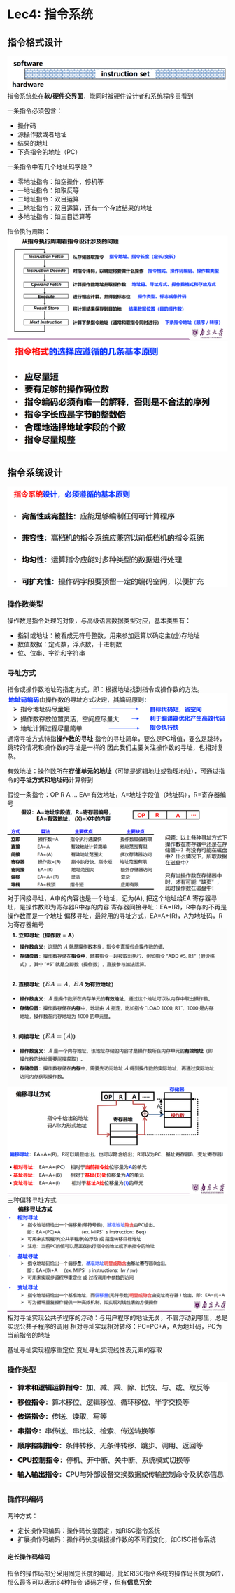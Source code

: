# Lec4: 指令系统
## 指令格式设计
![1758780125041](image/lec4/1758780125041.png)
指令系统处在**软/硬件交界面**，能同时被硬件设计者和系统程序员看到

一条指令必须包含：
- 操作码
- 源操作数或者地址
- 结果的地址
- 下条指令的地址（PC）

一条指令中有几个地址码字段？
- 零地址指令：如空操作，停机等
- 一地址指令：如取反等
- 二地址指令：双目运算
- 三地址指令：双目运算，还有一个存放结果的地址
- 多地址指令：如三目运算等

指令执行周期：
![1758781265918](image/lec4/1758781265918.png)
![1758781293023](image/lec4/1758781293023.png)

## 指令系统设计
![1758781310089](image/lec4/1758781310089.png)
### 操作数类型
操作数是指令处理的对象，与高级语言数据类型对应，基本类型有：
- 指针或地址：被看成无符号整数，用来参加运算以确定主(虚)存地址
- 数值数据：定点数，浮点数，十进制数
- 位、位串、字符和字符串

### 寻址方式
指令或操作数地址的指定方式，即：根据地址找到指令或操作数的方法。
![1758782606434](image/lec4/1758782606434.png)
通常寻址方式特指**操作数的寻址**
指令的寻址简单，要么是PC增值，要么是跳转，跳转的情况和操作数的寻址是一样的
因此我们主要关注操作数的寻址，也相对复杂。

有效地址：操作数所在**存储单元的地址**（可能是逻辑地址或物理地址），可通过指令的**寻址方式和地址码**计算得到

假设一条指令：OP R A ...
EA=有效地址，A=地址字段值（地址码），R=寄存器编号
![1758783674433](image/lec4/1758783674433.png)
对于间接寻址，A中的内容也是一个地址，记为(A), 把这个地址给EA
寄存器寻址，是操作数即为寄存器R中存的内容
寄存器间接寻址：EA=(R)，R中存的不再是操作数而是一个地址
偏移寻址，最常用的寻址方式，EA=A+(R)，A为地址码，R为寄存器编号
![1758784366976](image/lec4/1758784366976.png)
![1758784556310](image/lec4/1758784556310.png)
三种偏移寻址方式
![1758784575780](image/lec4/1758784575780.png)
相对寻址实现公共子程序的浮动：与用户程序的地址无关，不管浮动到哪里，总是实现公共子程序的调用
相对寻址实现相对转移：PC=PC+A，A为地址码，PC为当前指令的地址

基址寻址实现程序重定位
变址寻址实现线性表元素的存取

### 操作类型
![1758785595701](image/lec4/1758785595701.png)
### 操作码编码
两种方式：
- 定长操作码编码：操作码长度固定，如RISC指令系统
- 扩展操作码编码：操作码长度根据操作数的不同而变化，如CISC指令系统

#### 定长操作码编码
指令的操作码部分采用固定长度的编码，比如RISC指令系统的操作码长度为6位，那么最多可以表示64种指令
译码方便，但有**信息冗余**
